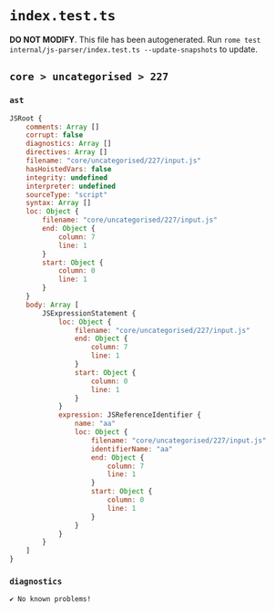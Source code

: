 # `index.test.ts`

**DO NOT MODIFY**. This file has been autogenerated. Run `rome test internal/js-parser/index.test.ts --update-snapshots` to update.

## `core > uncategorised > 227`

### `ast`

```javascript
JSRoot {
	comments: Array []
	corrupt: false
	diagnostics: Array []
	directives: Array []
	filename: "core/uncategorised/227/input.js"
	hasHoistedVars: false
	integrity: undefined
	interpreter: undefined
	sourceType: "script"
	syntax: Array []
	loc: Object {
		filename: "core/uncategorised/227/input.js"
		end: Object {
			column: 7
			line: 1
		}
		start: Object {
			column: 0
			line: 1
		}
	}
	body: Array [
		JSExpressionStatement {
			loc: Object {
				filename: "core/uncategorised/227/input.js"
				end: Object {
					column: 7
					line: 1
				}
				start: Object {
					column: 0
					line: 1
				}
			}
			expression: JSReferenceIdentifier {
				name: "aa"
				loc: Object {
					filename: "core/uncategorised/227/input.js"
					identifierName: "aa"
					end: Object {
						column: 7
						line: 1
					}
					start: Object {
						column: 0
						line: 1
					}
				}
			}
		}
	]
}
```

### `diagnostics`

```
✔ No known problems!

```
